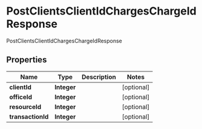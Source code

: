 

# PostClientsClientIdChargesChargeIdResponse

PostClientsClientIdChargesChargeIdResponse

## Properties

| Name | Type | Description | Notes |
|------------ | ------------- | ------------- | -------------|
|**clientId** | **Integer** |  |  [optional] |
|**officeId** | **Integer** |  |  [optional] |
|**resourceId** | **Integer** |  |  [optional] |
|**transactionId** | **Integer** |  |  [optional] |




